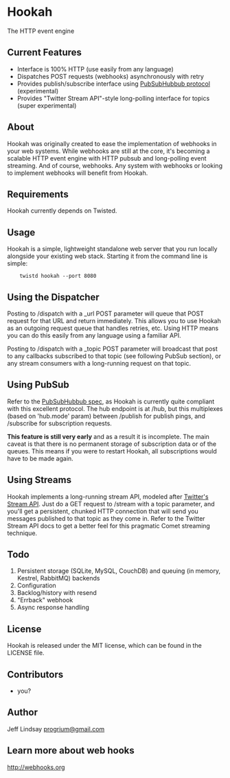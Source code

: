 Hookah
======
The HTTP event engine

Current Features
----------------
* Interface is 100% HTTP (use easily from any language)
* Dispatches POST requests (webhooks) asynchronously with retry
* Provides publish/subscribe interface using [PubSubHubbub protocol](http://code.google.com/p/pubsubhubbub/) (experimental)
* Provides "Twitter Stream API"-style long-polling interface for topics (super experimental)


About
-----
Hookah was originally created to ease the implementation of webhooks in your web systems. While webhooks are still at the core, it's becoming a scalable HTTP event engine with HTTP pubsub and long-polling event streaming. And of course, webhooks. Any system with webhooks or looking to implement webhooks will benefit from Hookah.

Requirements
------------
Hookah currently depends on Twisted.

Usage
-----
Hookah is a simple, lightweight standalone web server that you run locally alongside your existing web stack. Starting it from the command line is simple:

        twistd hookah --port 8080
        
Using the Dispatcher
--------------------
Posting to /dispatch with a _url POST parameter will queue that POST request for that URL and return immediately. This allows you to use Hookah as an outgoing request queue that handles retries, etc. Using HTTP means you can do this easily from any language using a familiar API.

Posting to /dispatch with a _topic POST parameter will broadcast that post to any callbacks subscribed to that topic (see following PubSub section), or any stream consumers with a long-running request on that topic.

Using PubSub
------------
Refer to the [PubSubHubbub spec](http://pubsubhubbub.googlecode.com/svn/trunk/pubsubhubbub-core-0.1.html), as Hookah is currently quite compliant with this excellent protocol. The hub endpoint is at /hub, but this multiplexes (based on 'hub.mode' param) between /publish for publish pings, and /subscribe for subscription requests. 

**This feature is still very early** and as a result it is incomplete. The main caveat is that there is no permanent storage of subscription data or of the queues. This means if you were to restart Hookah, all subscriptions would have to be made again. 

Using Streams
-------------
Hookah implements a long-running stream API, modeled after [Twitter's Stream API](http://apiwiki.twitter.com/Streaming-API-Documentation). Just do a GET request to /stream with a topic parameter, and you'll get a persistent, chunked HTTP connection that will send you messages published to that topic as they come in. Refer to the Twitter Stream API docs to get a better feel for this pragmatic Comet streaming technique.

Todo
----

1. Persistent storage (SQLite, MySQL, CouchDB) and queuing (in memory, Kestrel, RabbitMQ) backends
1. Configuration
1. Backlog/history with resend
1. "Errback" webhook
1. Async response handling

License
-------

Hookah is released under the MIT license, which can be found in the LICENSE file.

Contributors
------------
* you?

Author
------
Jeff Lindsay <progrium@gmail.com>

Learn more about web hooks
--------------------------
http://webhooks.org